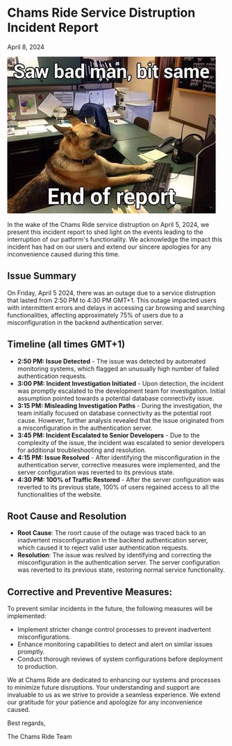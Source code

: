 # Chams Ride Service Distruption Incident Report
April 8, 2024

![ChamsRide Postmortem](chams_ride_postmorterm_meme.jpeg)

In the wake of the Chams Ride service distruption on April 5, 2024, we present this incident report to shed light on the events leading to the interruption of our patform's functionality. We acknowledge the impact this incident has had on our users and extend our sincere apologies for any inconvenience caused during this time.

## Issue Summary

On Friday, April 5 2024, there was an outage due to a service distruption that lasted from 2:50 PM to 4:30 PM GMT+1. This outage impacted users with intermittent errors and delays in accessing car browsing and searching functionalities, affecting approximately 75% of users due to a misconfiguration in the backend authentication server.

## Timeline (all times GMT+1)

- **2:50 PM: Issue Detected** - The issue was detected by automated monitoring systems, which flagged an unusually high number of failed authentication requests.
- **3:00 PM: Incident Investigation Initiated** - Upon detection, the incident was promptly escalated to the development team for investigation. Initial assumption pointed towards a potential database connectivity issue.
- **3:15 PM: Misleading Investigation Paths** - During the investigation, the team initially focused on database connectivity as the potential root cause. However, further analysis revealed that the issue originated from a misconfiguration in the authentication server.
- **3:45 PM: Incident Escalated to Senior Developers** - Due to the complexity of the issue, the incident was escalated to senior developers for additional troubleshooting and resolution.
- **4:15 PM: Issue Resolved** - After identifying the misconfiguration in the authentication server, corrective measures were implemented, and the server configuration was reverted to its previous state.
- **4:30 PM: 100% of Traffic Restored** - After the server configuration was reverted to its previous state, 100% of users regained access to all the functionalities of the website.

## Root Cause and Resolution

- **Root Cause**: The roort cause of the outage was traced back to an inadvertent misconfiguration in the backend authentication server, which caused it to reject valid user authentication requests.
- **Resolution**: The issue was reslved by identifying and correcting the misconfiguration in the authentication server. The server configuration was reverted to its previous state, restoring normal service functionality.

## Corrective and Preventive Measures:

To prevent similar incidents in the future, the following measures will be implemented:
+ Implement stricter change control processes to prevent inadvertent misconfigurations.
+ Enhance monitoring capabilities to detect and alert on similar issues promptly.
+ Conduct thorough reviews of system configurations before deployment to production.

We at Chams Ride are dedicated to enhancing our systems and processes to minimize future disruptions. Your understanding and support are invaluable to us as we strive to provide a seamless experience. We extend our gratitude for your patience and apologize for any inconvenience caused.

Best regards,

The Chams Ride Team
